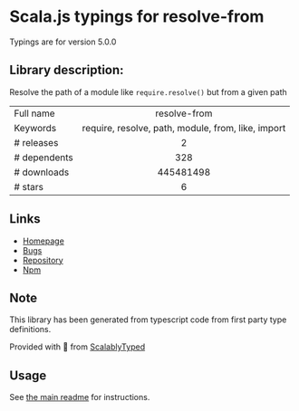 
# Scala.js typings for resolve-from

Typings are for version 5.0.0

## Library description:
Resolve the path of a module like `require.resolve()` but from a given path

|                    |                 |
| ------------------ | :-------------: |
| Full name          | resolve-from |
| Keywords           | require, resolve, path, module, from, like, import |
| # releases         | 2 |
| # dependents       | 328 |
| # downloads        | 445481498 |
| # stars            | 6 |

## Links
- [Homepage](https://github.com/sindresorhus/resolve-from#readme)
- [Bugs](https://github.com/sindresorhus/resolve-from/issues)
- [Repository](https://github.com/sindresorhus/resolve-from)
- [Npm](https://www.npmjs.com/package/resolve-from)
    


## Note
This library has been generated from typescript code from first party type definitions.

Provided with :purple_heart: from [ScalablyTyped](https://github.com/oyvindberg/ScalablyTyped)

## Usage
See [the main readme](../../readme.md) for instructions.


